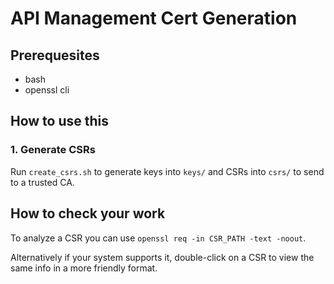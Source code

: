 # API Management Cert Generation

## Prerequesites
* bash
* openssl cli

## How to use this
### 1. Generate CSRs
Run `create_csrs.sh` to generate keys into `keys/` and CSRs into `csrs/` to send to a trusted CA.

## How to check your work
To analyze a CSR you can use `openssl req -in CSR_PATH -text -noout`.

Alternatively if your system supports it, double-click on a CSR to view the same info in a more friendly format.
